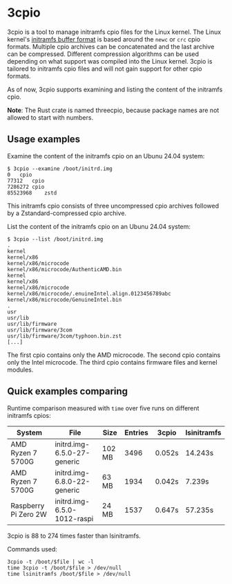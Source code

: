 3cpio
=====

3cpio is a tool to manage initramfs cpio files for the Linux kernel. The Linux
kernel's
[initramfs buffer format](https://www.kernel.org/doc/html/latest/driver-api/early-userspace/buffer-format.html)
is based around the `newc` or `crc` cpio formats. Multiple cpio archives can be
concatenated and the last archive can be compressed. Different compression
algorithms can be used depending on what support was compiled into the Linux
kernel. 3cpio is tailored to initramfs cpio files and will not gain support for
other cpio formats.

As of now, 3cpio supports examining and listing the content of the initramfs
cpio.

**Note**: The Rust crate is named threecpio, because package names are not
allowed to start with numbers.

Usage examples
--------------

Examine the content of the initramfs cpio on an Ubunu 24.04 system:

```
$ 3cpio --examine /boot/initrd.img
0	cpio
77312	cpio
7286272	cpio
85523968	zstd
```

This initramfs cpio consists of three uncompressed cpio archives followed by a
Zstandard-compressed cpio archive.

List the content of the initramfs cpio on an Ubunu 24.04 system:

```
$ 3cpio --list /boot/initrd.img
.
kernel
kernel/x86
kernel/x86/microcode
kernel/x86/microcode/AuthenticAMD.bin
kernel
kernel/x86
kernel/x86/microcode
kernel/x86/microcode/.enuineIntel.align.0123456789abc
kernel/x86/microcode/GenuineIntel.bin
.
usr
usr/lib
usr/lib/firmware
usr/lib/firmware/3com
usr/lib/firmware/3com/typhoon.bin.zst
[...]
```

The first cpio contains only the AMD microcode. The second cpio contains only
the Intel microcode. The third cpio contains firmware files and kernel modules.

Quick examples comparing
------------------------

Runtime comparison measured with `time` over five runs on different initramfs
cpios:

| System               | File                        | Size   | Entries | 3cpio  | lsinitramfs |
| -------------------- | --------------------------- | ------ | ------- | ------ | ----------- |
| AMD Ryzen 7 5700G    | initrd.img-6.5.0-27-generic | 102 MB |    3496 | 0.052s |     14.243s |
| AMD Ryzen 7 5700G    | initrd.img-6.8.0-22-generic |  63 MB |    1934 | 0.042s |      7.239s |
| Raspberry Pi Zero 2W | initrd.img-6.5.0-1012-raspi |  24 MB |    1537 | 0.647s |     57.235s |

3cpio is 88 to 274 times faster than lsinitramfs.

Commands used:

```
3cpio -t /boot/$file | wc -l
time 3cpio -t /boot/$file > /dev/null
time lsinitramfs /boot/$file > /dev/null
```
